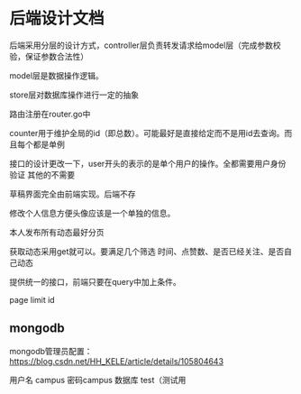 # 后端设计文档
后端采用分层的设计方式，controller层负责转发请求给model层（完成参数校验，保证参数合法性）

model层是数据操作逻辑。

store层对数据库操作进行一定的抽象

路由注册在router.go中

counter用于维护全局的id（即总数）。可能最好是直接给定而不是用id去查询。而且每个都是单例

接口的设计更改一下，user开头的表示的是单个用户的操作。全都需要用户身份验证
其他的不需要

草稿界面完全由前端实现。后端不存

修改个人信息方便头像应该是一个单独的信息。

本人发布所有动态最好分页

获取动态采用get就可以。要满足几个筛选
时间、点赞数、是否已经关注、是否自己动态

提供统一的接口，前端只要在query中加上条件。

page limit id

## mongodb
mongodb管理员配置：https://blog.csdn.net/HH_KELE/article/details/105804643

用户名 campus 密码campus 数据库 test（测试用